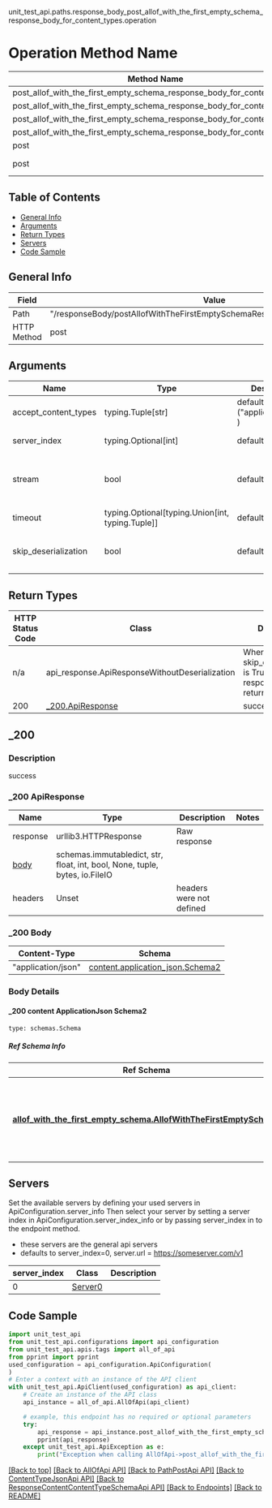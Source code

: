 unit_test_api.paths.response_body_post_allof_with_the_first_empty_schema_response_body_for_content_types.operation
# Operation Method Name

| Method Name | Api Class | Notes |
| ----------- | --------- | ----- |
| post_allof_with_the_first_empty_schema_response_body_for_content_types | [AllOfApi](../../apis/tags/all_of_api.md) | This api is only for tag=allOf |
| post_allof_with_the_first_empty_schema_response_body_for_content_types | [PathPostApi](../../apis/tags/path_post_api.md) | This api is only for tag=path.post |
| post_allof_with_the_first_empty_schema_response_body_for_content_types | [ContentTypeJsonApi](../../apis/tags/content_type_json_api.md) | This api is only for tag=contentType_json |
| post_allof_with_the_first_empty_schema_response_body_for_content_types | [ResponseContentContentTypeSchemaApi](../../apis/tags/response_content_content_type_schema_api.md) | This api is only for tag=response.content.contentType.schema |
| post | ApiForPost | This api is only for this endpoint |
| post | ResponseBodyPostAllofWithTheFirstEmptySchemaResponseBodyForContentTypes | This api is only for path=/responseBody/postAllofWithTheFirstEmptySchemaResponseBodyForContentTypes |

## Table of Contents
- [General Info](#general-info)
- [Arguments](#arguments)
- [Return Types](#return-types)
- [Servers](#servers)
- [Code Sample](#code-sample)

## General Info
| Field | Value |
| ----- | ----- |
| Path | "/responseBody/postAllofWithTheFirstEmptySchemaResponseBodyForContentTypes" |
| HTTP Method | post |

## Arguments

Name | Type | Description  | Notes
------------- | ------------- | ------------- | -------------
accept_content_types | typing.Tuple[str] | default is ("application/json", ) | Tells the server the content type(s) that are accepted by the client
server_index | typing.Optional[int] | default is None | Allows one to select a different [server](#servers). If not None, must be one of [0]
stream | bool | default is False | if True then the response.content will be streamed and loaded from a file like object. When downloading a file, set this to True to force the code to deserialize the content to a FileSchema file
timeout | typing.Optional[typing.Union[int, typing.Tuple]] | default is None | the timeout used by the rest client
skip_deserialization | bool | default is False | when True, headers and body will be unset and an instance of api_response.ApiResponseWithoutDeserialization will be returned

## Return Types

HTTP Status Code | Class | Description
------------- | ------------- | -------------
n/a | api_response.ApiResponseWithoutDeserialization | When skip_deserialization is True this response is returned
200 | [_200.ApiResponse](#_200-apiresponse) | success

## _200

### Description
success

### _200 ApiResponse
Name | Type | Description  | Notes
------------- | ------------- | ------------- | -------------
response | urllib3.HTTPResponse | Raw response |
[body](#_200-body) | schemas.immutabledict, str, float, int, bool, None, tuple, bytes, io.FileIO |  |
headers | Unset | headers were not defined |

### _200 Body
Content-Type | Schema
------------ | -------
"application/json" | [content.application_json.Schema2](#_200-content-applicationjson-schema2)

### Body Details
#### _200 content ApplicationJson Schema2
```
type: schemas.Schema
```

##### Ref Schema Info
Ref Schema | Input Type | Output Type
---------- | ---------- | -----------
[**allof_with_the_first_empty_schema.AllofWithTheFirstEmptySchema**](../../components/schema/allof_with_the_first_empty_schema.md) | dict, schemas.immutabledict, str, datetime.date, datetime.datetime, uuid.UUID, int, float, bool, None, list, tuple, bytes, io.FileIO, io.BufferedReader | schemas.immutabledict, str, float, int, bool, None, tuple, bytes, io.FileIO

## Servers

Set the available servers by defining your used servers in ApiConfiguration.server_info
Then select your server by setting a server index in ApiConfiguration.server_index_info or by
passing server_index in to the endpoint method.
- these servers are the general api servers
- defaults to server_index=0, server.url = https://someserver.com/v1

server_index | Class | Description
------------ | ----- | ------------
0 | [Server0](../../servers/server_0.md) |

## Code Sample

```python
import unit_test_api
from unit_test_api.configurations import api_configuration
from unit_test_api.apis.tags import all_of_api
from pprint import pprint
used_configuration = api_configuration.ApiConfiguration(
)
# Enter a context with an instance of the API client
with unit_test_api.ApiClient(used_configuration) as api_client:
    # Create an instance of the API class
    api_instance = all_of_api.AllOfApi(api_client)

    # example, this endpoint has no required or optional parameters
    try:
        api_response = api_instance.post_allof_with_the_first_empty_schema_response_body_for_content_types()
        pprint(api_response)
    except unit_test_api.ApiException as e:
        print("Exception when calling AllOfApi->post_allof_with_the_first_empty_schema_response_body_for_content_types: %s\n" % e)
```

[[Back to top]](#top)
[[Back to AllOfApi API]](../../apis/tags/all_of_api.md)
[[Back to PathPostApi API]](../../apis/tags/path_post_api.md)
[[Back to ContentTypeJsonApi API]](../../apis/tags/content_type_json_api.md)
[[Back to ResponseContentContentTypeSchemaApi API]](../../apis/tags/response_content_content_type_schema_api.md)
[[Back to Endpoints]](../../../README.md#Endpoints) [[Back to README]](../../../README.md)